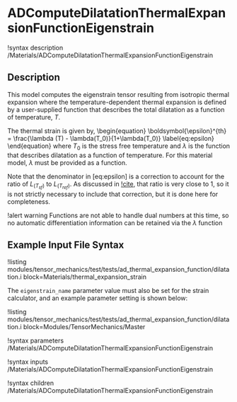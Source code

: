# ADComputeDilatationThermalExpansionFunctionEigenstrain

!syntax description /Materials/ADComputeDilatationThermalExpansionFunctionEigenstrain

## Description

This model computes the eigenstrain tensor resulting from isotropic thermal expansion where the
temperature-dependent thermal expansion is defined by a user-supplied function that describes the
total dilatation as a function of temperature, $T$.

The thermal strain is given by,
\begin{equation}
  \boldsymbol{\epsilon}^{th} = \frac{\lambda (T) - \lambda(T_0)}{1+\lambda(T_0)}
  \label{eq:epsilon}
\end{equation}
where $T_0$ is the stress free temperature and $\lambda$ is the function that describes dilatation
as a function of temperature. For this material model, $\lambda$ must be provided as a function.

Note that the denominator in [eq:epsilon] is a correction to account for the ratio of
$L_{(T_{sf})}$ to $L_{(T_{ref})}$. As discussed in [!cite](niffenegger2012proper), that ratio is
very close to 1, so it is not strictly necessary to include that correction, but it is done here for
completeness.

!alert warning
Functions are not able to handle dual numbers at this time, so no automatic differentiation
information can be retained via the $\lambda$ function

## Example Input File Syntax

!listing modules/tensor_mechanics/test/tests/ad_thermal_expansion_function/dilatation.i
         block=Materials/thermal_expansion_strain

The `eigenstrain_name` parameter value must also be set for the strain calculator, and an example
parameter setting is shown below:

!listing modules/tensor_mechanics/test/tests/ad_thermal_expansion_function/dilatation.i
         block=Modules/TensorMechanics/Master

!syntax parameters /Materials/ADComputeDilatationThermalExpansionFunctionEigenstrain

!syntax inputs /Materials/ADComputeDilatationThermalExpansionFunctionEigenstrain

!syntax children /Materials/ADComputeDilatationThermalExpansionFunctionEigenstrain
